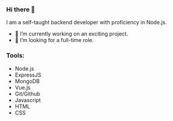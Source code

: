### Hi there 👋

I am a self-taught backend developer with proficiency in Node.js.

- 🔭 I’m currently working on an exciting project.
- 👯 I’m looking for a full-time role.

### Tools:
- Node.js
- ExpressJS
- MongoDB
- Vue.js
- Git/Github
- Javascript
- HTML
- CSS
